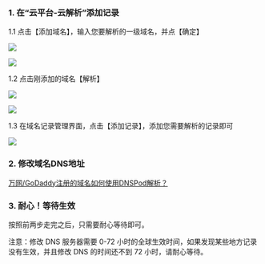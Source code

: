 ### 1. 在“云平台-云解析”添加记录

1.1 点击【添加域名】，输入您要解析的一级域名，并点【确定】

![](https://mc.qcloudimg.com/static/img/3c906608a8759c24cf9bd0391c74c896/1.png)

![](https://mc.qcloudimg.com/static/img/77b251ed2742071949bd6e79c054fdd5/2.png)

1.2 点击刚添加的域名【解析】

![](https://mc.qcloudimg.com/static/img/75878a81c6074509dfab0e15a8323ac0/3.png)

![](https://mc.qcloudimg.com/static/img/943fd0902cdea7b583b5e36112d83f13/4.png)

1.3 在域名记录管理界面，点击【添加记录】，添加您需要解析的记录即可

![](https://mc.qcloudimg.com/static/img/ffdd4fc499954a58567ae76e560bbbe6/5.png)

### 2. 修改域名DNS地址

[万网/GoDaddy注册的域名如何使用DNSPod解析？](/doc/product/302/5518)

### 3. 耐心！等待生效

按照前两步走完之后，只需要耐心等待即可。

注意：修改 DNS 服务器需要 0-72 小时的全球生效时间，如果发现某些地方记录没有生效，并且修改 DNS 的时间还不到 72 小时，请耐心等待。
